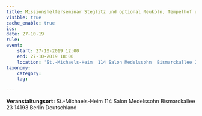 ```yaml
---
title: Missionshelferseminar Steglitz und optional Neuköln, Tempelhof und Spandau
visible: true
cache_enable: true
ics: 
date: 27-10-19
rule: 
event:
	start: 27-10-2019 12:00
	end: 27-10-2019 18:00
	location: 'St.-Michaels-Heim  114 Salon Medelssohn  Bismarckallee 23 14193‎ Berlin Deutschland'
taxonomy:
	category: 
	tag: 

---
```




**Veranstaltungsort:** St.-Michaels-Heim 
114 Salon Medelssohn 
Bismarckallee 23
14193‎ Berlin
Deutschland

